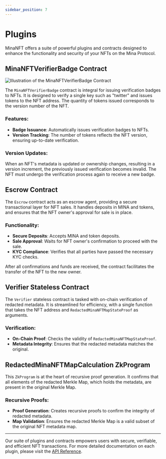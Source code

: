 ```yaml
---
sidebar_position: 7
---
```


# Plugins

MinaNFT offers a suite of powerful plugins and contracts designed to enhance the functionality and security of your NFTs on the Mina Protocol.

## MinaNFTVerifierBadge Contract

![Illustration of the MinaNFTVerifierBadge Contract](/img/contract/badge.png)

The `MinaNFTVerifierBadge` contract is integral for issuing verification badges to NFTs. It is designed to verify a single key such as "twitter" and issues tokens to the NFT address. The quantity of tokens issued corresponds to the version number of the NFT.

### Features:

- **Badge Issuance**: Automatically issues verification badges to NFTs.
- **Version Tracking**: The number of tokens reflects the NFT version, ensuring up-to-date verification.

### Version Updates:

When an NFT's metadata is updated or ownership changes, resulting in a version increment, the previously issued verification becomes invalid. The NFT must undergo the verification process again to receive a new badge.

## Escrow Contract

The `Escrow` contract acts as an escrow agent, providing a secure transactional layer for NFT sales. It handles deposits in MINA and tokens, and ensures that the NFT owner's approval for sale is in place.

### Functionality:

- **Secure Deposits**: Accepts MINA and token deposits.
- **Sale Approval**: Waits for NFT owner's confirmation to proceed with the sale.
- **KYC Compliance**: Verifies that all parties have passed the necessary KYC checks.

After all confirmations and funds are received, the contract facilitates the transfer of the NFT to the new owner.

## Verifier Stateless Contract

The `Verifier` stateless contract is tasked with on-chain verification of redacted metadata. It is streamlined for efficiency, with a single function that takes the NFT address and `RedactedMinaNFTMapStateProof` as arguments.

### Verification:

- **On-Chain Proof**: Checks the validity of `RedactedMinaNFTMapStateProof`.
- **Metadata Integrity**: Ensures that the redacted metadata matches the original.

## RedactedMinaNFTMapCalculation ZkProgram

This `ZkProgram` is at the heart of recursive proof generation. It confirms that all elements of the redacted Merkle Map, which holds the metadata, are present in the original Merkle Map.

### Recursive Proofs:

- **Proof Generation**: Creates recursive proofs to confirm the integrity of redacted metadata.
- **Map Validation**: Ensures the redacted Merkle Map is a valid subset of the original NFT metadata map.

---

Our suite of plugins and contracts empowers users with secure, verifiable, and efficient NFT transactions. For more detailed documentation on each plugin, please visit the [API Reference](https://lib.minanft.io/classes/minanftverifierbadge).
